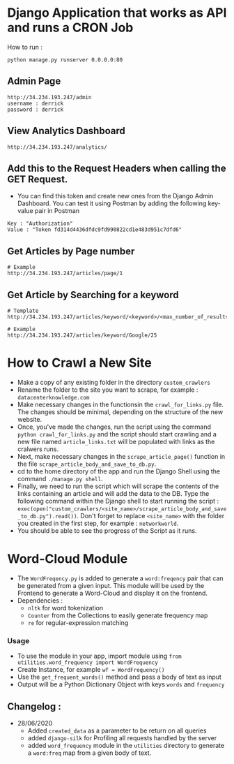 # Django Application that works as API and runs a CRON Job

How to run : 

```
python manage.py runserver 0.0.0.0:80
```

## Admin Page
```
http://34.234.193.247/admin
username : derrick
password : derrick  
```

## View Analytics Dashboard
```
http://34.234.193.247/analytics/
```

## Add this to the Request Headers when calling the GET Request. 
- You can find this token and create new ones from the Django Admin Dashboard. You can test it using Postman by adding the following key-value pair in Postman

```
Key : "Authorization"
Value : "Token fd314d4436dfdc9fd990822cd1e483d951c7dfd6"
```

## Get Articles by Page number

```
# Example
http://34.234.193.247/articles/page/1
```

## Get Article by Searching for a keyword

```
# Template
http://34.234.193.247/articles/keyword/<keyword>/<max_number_of_results>

# Example
http://34.234.193.247/articles/keyword/Google/25
```

# How to Crawl a New Site

- Make a copy of any existing folder in the directory `custom_crawlers`
- Rename the folder to the site you want to scrape, for example : `datacenterknowledge.com`
- Make necessary changes in the functionsin the `crawl_for_links.py` file. The changes should be minimal, depending on the structure of the new website. 
- Once, you've made the changes, run the script using the command `python crawl_for_links.py` and the script should start crawling and a new file named `article_links.txt` will be populated with links as the cralwers runs.
- Next, make necessary changes in the `scrape_article_page()` function in the file `scrape_article_body_and_save_to_db.py`.
- cd to the home directory of the app and run the Django Shell using the command `./manage.py shell`.
- Finally, we need to run the script which will scrape the contents of the links containing an article and will add the data to the DB. Type the following command within the Django shell to start running the script : `exec(open("custom_crawlers/<site_name>/scrape_article_body_and_save_to_db.py").read())`. Don't forget to replace `<site_name>` with the folder you created in the first step, for example : `networkworld`.
- You should be able to see the progress of the Script as it runs.

# Word-Cloud Module

- The `WordFreqency.py` is added to generate a `word:freqency` pair that can be generated from a given input. This module will be used by the Frontend to generate a Word-Cloud and display it on the frontend.
- Dependencies : 
	- `nltk` for word tokenization
	- `Counter` from the Collections to easily generate frequency map
	- `re` for regular-expression matching

### Usage

- To use the module in your app, import module using `from utilities.word_frequency import WordFrequency`
- Create Instance, for example `wf = WordFrequency()`
- Use the `get_frequent_words()` method and pass a body of text as input
- Output will be a Python Dictionary Object with keys `words` and `frequency` 	


## Changelog : 

- 28/06/2020
	- Added `created_data` as a parameter to be return on all queries
	- added `django-silk` for Profiling all requests handled by the server
	- added `word_frequency` module in the `utilities` directory to generate a `word:freq` map from a given body of text.
